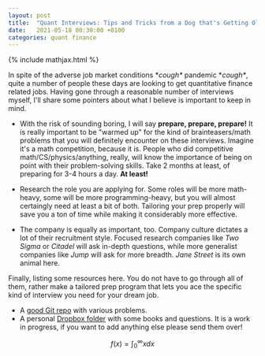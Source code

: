 ```yaml
---
layout: post
title:  "Quant Interviews: Tips and Tricks from a Dog that's Getting Older"
date:   2021-05-18 00:30:00 +0100
categories: quant finance
---
```

{% include mathjax.html %}

In spite of the adverse job market conditions \**cough\** pandemic \**cough\**, quite a number of people these days are looking to get quantitative finance related jobs. Having gone through a reasonable number of interviews myself, I'll share some pointers about what I believe is important to keep in mind.

- With the risk of sounding boring, I will say **prepare, prepare, prepare!** It is really important to be "warmed up" for the kind of brainteasers/math problems that you will definitely encounter on these interviews. Imagine it's a math competition, because it is. People who did competitive math/CS/physics/anything, really, will know the importance of being on point with their problem-solving skills. Take 2 months at least, of preparing for 3-4 hours a day. **At least!**

- Research the role you are applying for. Some roles will be more math-heavy, some will be more programming-heavy, but you will almost certaingly need at least a bit of both. Tailoring your prep properly will save you a ton of time while making it considerably more effective.

- The company is equally as important, too. Company culture dictates a lot of their recruitment style. Focused research companies like *Two Sigma* or *Citadel* will ask in-depth questions, while more generalist companies like *Jump* will ask for more breadth. *Jane Street* is its own animal here. 


Finally, listing some resources here. You do not have to go through all of them, rather make a tailored prep program that lets you ace the specific kind of interview you need for your dream job.
- A [good Git repo](https://github.com/kojino/120-Data-Science-Interview-Questions) with various problems.
- A personal [Dropbox folder](https://www.dropbox.com/sh/ycirr4w2p3u5y5h/AADJ0xFpQ5pjn7iUQFtvA-R8a?dl=0) with some books and questions. It is a work in progress, if you want to add anything else please send them over!

$$ f(x) = \int_0^\infty xdx $$